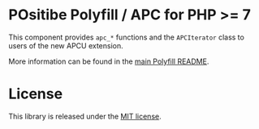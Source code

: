POsitibe Polyfill / APC for PHP >= 7
====================================

This component provides `apc_*` functions and the `APCIterator` class to users of the new APCU extension.

More information can be found in the
[main Polyfill README](https://github.com/symfony/polyfill/blob/master/README.md).

License
=======

This library is released under the [MIT license](LICENSE).
